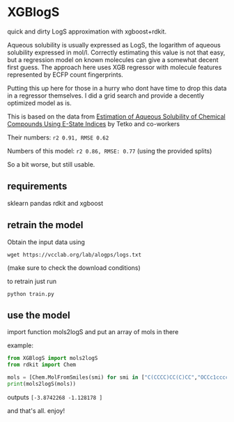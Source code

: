 # XGBlogS
quick and dirty LogS approximation with xgboost+rdkit.

Aqueous solubility is usually expressed as LogS, the logarithm of aqueous solubility expressed in mol/l. Correctly estimating this value is not that easy, but a regression model on known molecules can give a somewhat decent first guess. The approach here uses XGB regressor with molecule features represented by ECFP count fingerprints.

Putting this up here for those in a hurry who dont have time to drop this data in a regressor themselves. I did a grid search and provide a decently optimized model as is.


This is based on the data from [Estimation of Aqueous Solubility of Chemical Compounds Using E-State Indices](https://pubs.acs.org/doi/full/10.1021/ci000392t) by Tetko and co-workers 

Their numbers: `r2 0.91, RMSE 0.62`

Numbers of this model: `r2 0.86, RMSE: 0.77` (using the provided splits)

So a bit worse, but still usable.

## requirements
sklearn pandas rdkit and xgboost

## retrain the model
Obtain the input data using

```wget https://vcclab.org/lab/alogps/logs.txt```

(make sure to check the download conditions)

to retrain just run

```python train.py```

## use the model
import function mols2logS and put an array of mols in there

example:

```python
from XGBlogS import mols2logS
from rdkit import Chem

mols = [Chem.MolFromSmiles(smi) for smi in ["C(CCCC)CC(C)CC","OCCc1ccccc1"]]
print(mols2logS(mols))
```

outputs `[-3.8742268 -1.128178 ]`

and that's all. enjoy!
